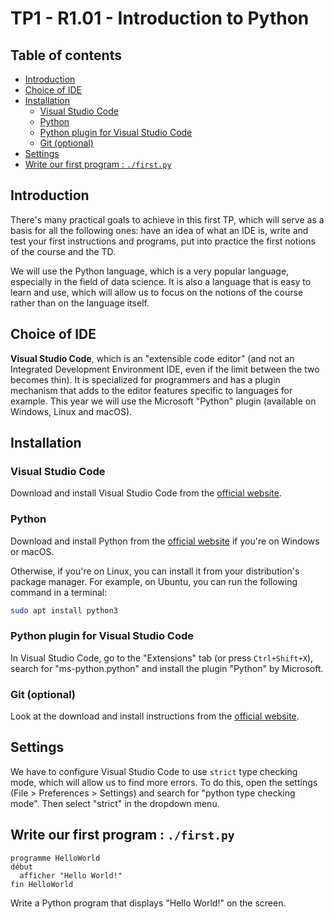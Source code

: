 # TP1 - R1.01 - Introduction to Python

## Table of contents

- [Introduction](#introduction)
- [Choice of IDE](#choice-of-ide)
- [Installation](#installation)
  - [Visual Studio Code](#visual-studio-code)
  - [Python](#python)
  - [Python plugin for Visual Studio Code](#python-plugin-for-visual-studio-code)
  - [Git (optional)](#git-optional)
- [Settings](#settings)
- [Write our first program : `./first.py`](#write-our-first-program--firstpy)

## Introduction

There's many practical goals to achieve in this first TP, which will serve as a basis for all the following ones: have an idea of what an IDE is, write and test your first instructions and programs, put into practice the first notions of the course and the TD.

We will use the Python language, which is a very popular language, especially in the field of data science. It is also a language that is easy to learn and use, which will allow us to focus on the notions of the course rather than on the language itself.

## Choice of IDE

**Visual Studio Code**, which is an "extensible code editor" (and not an Integrated Development Environment IDE, even if the limit between the two becomes thin). It is specialized for programmers and has a plugin mechanism that adds to the editor features specific to languages for example. This year we will use the Microsoft "Python" plugin (available on Windows, Linux and macOS).

## Installation

### Visual Studio Code

Download and install Visual Studio Code from the [official website](https://code.visualstudio.com/).

### Python

Download and install Python from the [official website](https://www.python.org/downloads/) if you're on Windows or macOS.

Otherwise, if you're on Linux, you can install it from your distribution's package manager. For example, on Ubuntu, you can run the following command in a terminal:

```bash
sudo apt install python3
```

### Python plugin for Visual Studio Code

In Visual Studio Code, go to the "Extensions" tab (or press `Ctrl+Shift+X`), search for "ms-python.python" and install the plugin "Python" by Microsoft.

### Git (optional)

Look at the download and install instructions from the [official website](https://git-scm.com/downloads).

## Settings

We have to configure Visual Studio Code to use `strict` type checking mode, which will allow us to find more errors. To do this, open the settings (File > Preferences > Settings) and search for "python type checking mode". Then select "strict" in the dropdown menu.

## Write our first program : `./first.py`

```fr
programme HelloWorld
début
  afficher "Hello World!"
fin HelloWorld
```

Write a Python program that displays "Hello World!" on the screen.
